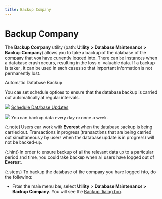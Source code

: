 ```yaml
---
title: Backup Company
---
```


# Backup Company


The **Backup Company** utility (path:  **Utility** **&gt; 
 Database Maintenance &gt;** **Backup 
 Company**) allows you to take a backup of the database of the company  that you have currently logged into. There can be instances when a database  crash occurs, resulting in the loss of valuable data. If a backup is taken,  it can be used in such cases so that important information is not permanently  lost.


Automatic Database Backup


You can set schedule options to ensure that the database backup is carried  out automatically at regular intervals.


![]({{site.utl_baseurl}}/img/lens.gif) [Schedule  Database Updates]({{site.utl_baseurl}}/db-utils/database-backup/backup-dialog-box/schedule_backup_dialog_box_housekeeping_utility.html)


![]({{site.utl_baseurl}}/img/example.gif) You can backup data every day or once a week.


{:.note}
Users can work with **Everest**  when the database backup is being carried out. Transactions in progress  (transactions that are being carried out simultaneously by users when  the database update is in progress) will not be backed-up.


{:.hint}
In order to ensure backup of all the relevant  data up to a particular period and time, you could take backup when all  users have logged out of **Everest**.


{:.steps}
To backup the database of the company you  have logged into, do the following:

- From the main  menu bar, select **Utility** >  **Database Maintenance &gt;** **Backup Company**. You will see the [Backup dialog  box]({{site.utl_baseurl}}/db-utils/database-backup/backup-dialog-box/backup_dialog_box_housekeeping_utility_content.html).

